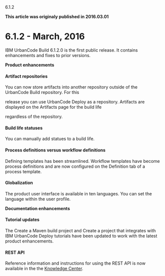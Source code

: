 





6.1.2

**This article was originaly published in 2016.03.01**


6.1.2 - March, 2016
===================





IBM UrbanCode Build 6.1.2.0 is the first public release. It contains enhancements and fixes to prior versions.

**Product enhancements**
#### Artifact repositories



You can now store artifacts into another repository outside of the UrbanCode Build repository. For this  

release you can use UrbanCode Deploy as a repository. Artifacts are displayed on the Artifacts page for the build life  

regardless of the repository.



#### Build life statuses



You can manually add statues to a build life.



#### Process definitions versus workflow definitions



Defining templates has been streamlined. Workflow templates have become process definitions and are now configured on the Definition tab of a process template.



#### Globalization



The product user interface is available in ten languages. You can set the language within the user profile.



**Documentation enhancements**
#### Tutorial updates



The Create a Maven build project and Create a project that integrates with IBM UrbanCode Deploy tutorials have been updated to work with the latest product enhancements.



#### REST API



Reference information and instructions for using the REST API is now available in the the [Knowledge Center](https://www-01.ibm.com/support/knowledgecenter/SS8NMD_6.1.2/com.ibm.ucbuild.doc/topics/rest_api_ref_overview.html).






